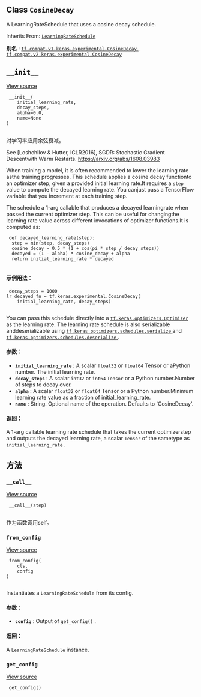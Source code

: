 

## Class  `CosineDecay` 
A LearningRateSchedule that uses a cosine decay schedule.

Inherits From: [ `LearningRateSchedule` ](https://tensorflow.google.cn/api_docs/python/tf/keras/optimizers/schedules/LearningRateSchedule)

**别名** : [ `tf.compat.v1.keras.experimental.CosineDecay` ](/api_docs/python/tf/keras/experimental/CosineDecay), [ `tf.compat.v2.keras.experimental.CosineDecay` ](/api_docs/python/tf/keras/experimental/CosineDecay)

##  `__init__` 
[View source](https://github.com/tensorflow/tensorflow/blob/r2.0/tensorflow/python/keras/optimizer_v2/learning_rate_schedule.py#L518-L578)

```
 __init__(
    initial_learning_rate,
    decay_steps,
    alpha=0.0,
    name=None
)
 
```

对学习率应用余弦衰减。

See [Loshchilov &amp; Hutter, ICLR2016], SGDR: Stochastic Gradient Descentwith Warm Restarts. https://arxiv.org/abs/1608.03983

When training a model, it is often recommended to lower the learning rate asthe training progresses. This schedule applies a cosine decay functionto an optimizer step, given a provided initial learning rate.It requires a  `step`  value to compute the decayed learning rate. You canjust pass a TensorFlow variable that you increment at each training step.

The schedule a 1-arg callable that produces a decayed learningrate when passed the current optimizer step. This can be useful for changingthe learning rate value across different invocations of optimizer functions.It is computed as:

```
 def decayed_learning_rate(step):
  step = min(step, decay_steps)
  cosine_decay = 0.5 * (1 + cos(pi * step / decay_steps))
  decayed = (1 - alpha) * cosine_decay + alpha
  return initial_learning_rate * decayed
 
```

#### 示例用法：


```
 decay_steps = 1000
lr_decayed_fn = tf.keras.experimental.CosineDecay(
    initial_learning_rate, decay_steps)
 
```

You can pass this schedule directly into a [ `tf.keras.optimizers.Optimizer` ](https://tensorflow.google.cn/api_docs/python/tf/keras/optimizers/Optimizer)as the learning rate. The learning rate schedule is also serializable anddeserializable using [ `tf.keras.optimizers.schedules.serialize` ](https://tensorflow.google.cn/api_docs/python/tf/keras/optimizers/schedules/serialize) and[ `tf.keras.optimizers.schedules.deserialize` ](https://tensorflow.google.cn/api_docs/python/tf/keras/optimizers/schedules/deserialize).

#### 参数：
- **`initial_learning_rate`** : A scalar  `float32`  or  `float64`  Tensor or aPython number. The initial learning rate.
- **`decay_steps`** : A scalar  `int32`  or  `int64`   `Tensor`  or a Python number.Number of steps to decay over.
- **`alpha`** : A scalar  `float32`  or  `float64`  Tensor or a Python number.Minimum learning rate value as a fraction of initial_learning_rate.
- **`name`** : String. Optional name of the operation.  Defaults to 'CosineDecay'.


#### 返回：
A 1-arg callable learning rate schedule that takes the current optimizerstep and outputs the decayed learning rate, a scalar  `Tensor`  of the sametype as  `initial_learning_rate` .

## 方法


###  `__call__` 
[View source](https://github.com/tensorflow/tensorflow/blob/r2.0/tensorflow/python/keras/optimizer_v2/learning_rate_schedule.py#L580-L594)

```
 __call__(step)
 
```

作为函数调用self。

###  `from_config` 
[View source](https://github.com/tensorflow/tensorflow/blob/r2.0/tensorflow/python/keras/optimizer_v2/learning_rate_schedule.py#L50-L60)

```
 from_config(
    cls,
    config
)
 
```

Instantiates a  `LearningRateSchedule`  from its config.

#### 参数：
- **`config`** : Output of  `get_config()` .


#### 返回：
A  `LearningRateSchedule`  instance.

###  `get_config` 
[View source](https://github.com/tensorflow/tensorflow/blob/r2.0/tensorflow/python/keras/optimizer_v2/learning_rate_schedule.py#L596-L602)

```
 get_config()
 
```

